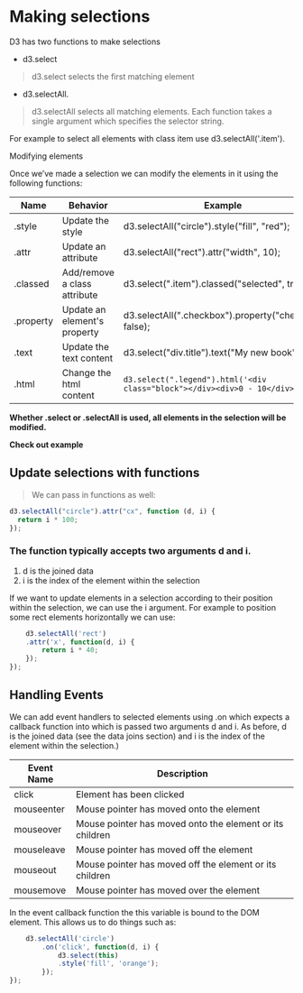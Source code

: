 # Making selections

D3 has two functions to make selections

- d3.select

> d3.select selects the first matching element

- d3.selectAll.

> d3.selectAll selects all matching elements. Each function takes a single argument which specifies the selector string.

For example to select all elements with class item use d3.selectAll('.item').

Modifying elements

Once we’ve made a selection we can modify the elements in it using the following functions:

| Name      | Behavior                     | Example                                                                     |
| --------- | ---------------------------- | --------------------------------------------------------------------------- |
| .style    | Update the style             | d3.selectAll("circle").style("fill", "red");                                |
| .attr     | Update an attribute          | d3.selectAll("rect").attr("width", 10);                                     |
| .classed  | Add/remove a class attribute | d3.select(".item").classed("selected", true);                               |
| .property | Update an element's property | d3.selectAll(".checkbox").property("checked", false);                       |
| .text     | Update the text content      | d3.select("div.title").text("My new book");                                 |
| .html     | Change the html content      | `d3.select(".legend").html('<div class="block"></div><div>0 - 10</div>'); ` |

**Whether .select or .selectAll is used, all elements in the selection will be modified.**

**Check out example**

## Update selections with functions

> We can pass in functions as well:

```javascript
d3.selectAll("circle").attr("cx", function (d, i) {
  return i * 100;
});
```

### The function typically accepts two arguments d and i.

1. d is the joined data
2. i is the index of the element within the selection

If we want to update elements in a selection according to their position within the selection, we can use the i argument. For example to position some rect elements horizontally we can use:

```javascript
    d3.selectAll('rect')
    .attr('x', function(d, i) {
        return i * 40;
    });
});
```

<!-- have sandbox -->

## Handling Events

We can add event handlers to selected elements using .on which expects a callback function into which is passed two arguments d and i. As before, d is the joined data (see the data joins section) and i is the index of the element within the selection.)

| Event Name | Description                                              |
| ---------- | -------------------------------------------------------- |
| click      | Element has been clicked                                 |
| mouseenter | Mouse pointer has moved onto the element                 |
| mouseover  | Mouse pointer has moved onto the element or its children |
| mouseleave | Mouse pointer has moved off the element                  |
| mouseout   | Mouse pointer has moved off the element or its children  |
| mousemove  | Mouse pointer has moved over the element                 |

<!-- need sandbox -->

In the event callback function the this variable is bound to the DOM element. This allows us to do things such as:

```javascript
    d3.selectAll('circle')
        .on('click', function(d, i) {
            d3.select(this)
            .style('fill', 'orange');
        });
});
```
